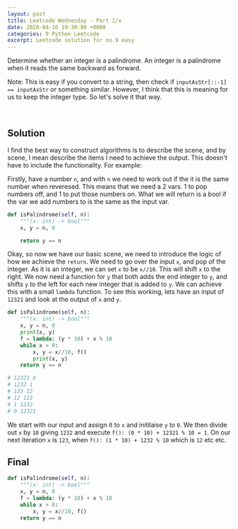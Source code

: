 ```yaml
---
layout: post
title: Leetcode Wednesday - Part 2/x
date: 2020-04-16 19:30:00 +0000
categories: 9 Python Leetcode
excerpt: Leetcode solution for no.9 easy
---
```


Determine whether an integer is a palindrome. An integer is a palindrome when it reads the same backward as forward.

Note: This is easy if you convert to a string, then check if `inputAsStr[::-1] == inputAsStr` or something similar. However, I think that this is meaning for us to keep the integer type. So let's solve it that way.

<br>

## Solution

I find the best way to construct algorithms is to describe the scene, and by scene, I mean describe the items I need to achieve the output. This doesn't have to include the functionality. For example:

Firstly, have a number `n`, and with `n` we need to work out if the it is the same number when reveresed. This means that we need a 2 vars. 1 to pop numbers off, and 1 to put those numbers on. What we will return is a bool if the var we add numbers to is the same as the input var.

```python
def isPalindrome(self, n):
    """(x: int) -> bool"""
    x, y = n, 0

    return y == n
```

Okay, so now we have our basic scene, we need to introduce the logic of how we achieve the `return`. We need to go over the input `x`, and pop of the integer. As it is an integer, we can set `x` to be `x//10`. This will shift `x` to the right. We now need a function for `y` that both adds the end integer to `y`, and shifts `y` to the left for each new integer that is added to `y`. We can achieve this with a small `lambda` function. To see this working, lets have an input of `12321` and look at the output of `x` and `y`.

```python
def isPalindrome(self, n):
    """(x: int) -> bool"""
    x, y = n, 0
    print(x, y)
    f = lambda: (y * 10) + x % 10
    while x > 0:
        x, y = x//10, f()
        print(x, y)
    return y == n

# 12321 0
# 1232 1
# 123 12
# 12 123
# 1 1232
# 0 12321
```

We start with our input and assign it to `x` and initilaise `y` to `0`. We then divide out `x` by `10` giving `1232` and execute `f(): (0 * 10) + 12321 % 10 = 1`. On our next iteration `x` is `123`, when `f(): (1 * 10) + 1232 % 10` which is `12` etc etc.

## Final

```python
def isPalindrome(self, n):
    """(x: int) -> bool"""
    x, y = n, 0
    f = lambda: (y * 10) + x % 10
    while x > 0:
        x, y = x//10, f()
    return y == n
```
